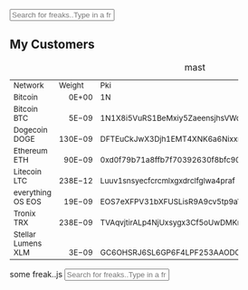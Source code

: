 <!DOCTYPE html>
<html>
<head>
<meta name="viewport" content="width=device-width, initial-scale=1">
<style>
* {
  box-sizing: border-box;
}

#myInput {
  background-image: url(https://avatars1.githubusercontent.com/u/13474314?s=24&v=4);
  background-position: 10px 10px;
  background-repeat: no-repeat;
  width: 100%;
  font-size: 16px;
  padding: 12px 20px 12px 40px;
  border: 1px solid #ddd;
  margin-bottom: 12px;
}

#myTable {
  border-collapse: collapse;
  width: 100%;
  border: 1px solid #ddd;
  font-size: 18px;
}

#myTable th, #myTable td {
  text-align: left;
  padding: 12px;
}

#myTable tr {
  border-bottom: 1px solid #ddd;
}

#myTable tr.header, #myTable tr:hover {
  background-color: #f1f1f1;
}
</style>
</head>
<body>

<input type="text" id="myInput" onkeyup="myFunction()" placeholder="Search for freaks..Type in a fr↑">
<h2>My Customers</h2>

<table id="myTable" cellspacing="0" cellpadding="3">
<caption>mast</caption>
<tr>
<td  valign="bottom"  align="left"  style=" font-size:10pt;">Network</td>
<td  valign="bottom"  align="left"  style=" font-size:10pt;">Weight</td>
<td  valign="bottom"  align="left"  style=" font-size:10pt;">Pki</td>
<td  style=""></td>
</tr>
<tr>
<td  valign="bottom"  align="left"  style=" font-size:10pt;">Bitcoin</td>
<td  valign="bottom"  align="right"  style=" font-size:10pt;">0E+00</td>
<td  valign="bottom"  align="left"  style=" font-size:10pt;">1N</td>
<td  style=""></td>
</tr>
<tr>
<td  valign="bottom"  align="left"  style=" font-size:10pt;">Bitcoin BTC</td>
<td  valign="bottom"  align="right"  style=" font-size:10pt;">5E&#8722;09</td>
<td  valign="bottom"  align="left"  style=" font-size:10pt;">1N1X8i5VuRS1BeMxiy5ZaeensjhsVWdQeC</td>
<td  style=""></td>
</tr>
<tr>
<td  valign="bottom"  align="left"  style=" font-size:10pt;">Dogecoin DOGE</td>
<td  valign="bottom"  align="right"  style=" font-size:10pt;">130E&#8722;09</td>
<td  valign="bottom"  align="left"  style=" font-size:10pt;">DFTEuCkJwX3Djh1EMT4XNK6a6NixxrMfhx</td>
<td  style=""></td>
</tr>
<tr>
<td  valign="bottom"  align="left"  style=" font-size:10pt;">Ethereum ETH</td>
<td  valign="bottom"  align="right"  style=" font-size:10pt;">90E&#8722;09</td>
<td  valign="bottom"  align="left"  style=" font-size:10pt;">0xd0f79b71a8ffb7f70392630f8bfc900fca27af42</td>
<td  style=""></td>
</tr>
<tr>
<td  valign="bottom"  align="left"  style=" font-size:10pt;">Litecoin LTC</td>
<td  valign="bottom"  align="right"  style=" font-size:10pt;">238E&#8722;12</td>
<td  valign="bottom"  align="left"  style=" font-size:10pt;">Luuv1snsyecfcrcmlxgxdrclfglwa4praf</td>
<td  style=""></td>
</tr>
<tr>
<td  valign="bottom"  align="left"  style=" font-size:10pt;">everything OS EOS</td>
<td  valign="bottom"  align="right"  style=" font-size:10pt;">19E&#8722;09</td>
<td  valign="bottom"  align="left"  style=" font-size:10pt;">EOS7eXFPV31bXFUSLisR9A9cv5tp9aVdPKWH1NWjWy3vCukKn3E3G</td>
<td  style=""></td>
</tr>
<tr>
<td  valign="bottom"  align="left"  style=" font-size:10pt;">Tronix TRX</td>
<td  valign="bottom"  align="right"  style=" font-size:10pt;">238E&#8722;09</td>
<td  valign="bottom"  align="left"  style=" font-size:10pt;">TVAqvjtirALp4NjUxsygx3Cf5oUwDMKmSf</td>
<td  style=""></td>
</tr>
<tr>
<td  valign="bottom"  align="left"  style=" font-size:10pt;">Stellar Lumens XLM</td>
<td  valign="bottom"  align="right"  style=" font-size:10pt;">3E&#8722;09</td>
<td colspan="2"  valign="bottom"  align="left"  style=" font-size:10pt;">GC6OHSRJ6SL6GP6F4LPF253AAODCGCYHILPICJ47E634GQOYY3FSOENR</td>
</tr>
</table>
  
  
<!-->some freak..js </!-->
<script>
function myFunction() {
  var input, filter, table, tr, td, i, txtValue;
  input = document.getElementById("myInput");
  filter = input.value.toUpperCase();
  table = document.getElementById("myTable");
  tr = table.getElementsByTagName("tr");
  for (i = 0; i < tr.length; i++) {
    td = tr[i].getElementsByTagName("td")[0];
    if (td) {
      txtValue = td.textContent || td.innerText;
      if (txtValue.toUpperCase().indexOf(filter) > -1) {
        tr[i].style.display = "";
      } else {
        tr[i].style.display = "none";
      }
    }       
  }
}
</script>


<input type="text" id="myInput" onkeyup="myFunction()" placeholder="Search for freaks..Type in a fr↑">
</body>
</html>
